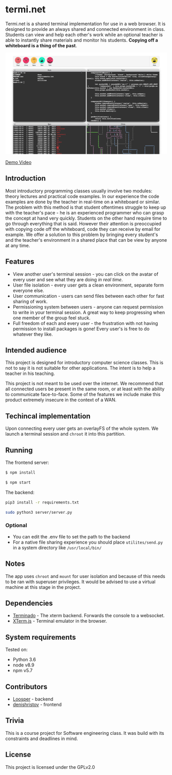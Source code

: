 # termi.net
Termi.net is a shared terminal implementation for use in a web browser. It is designed to provide an always shared and connected environment in class. Students can view and help each other's work while an optional teacher is able to instantly share materials and monitor his students. __Copying off a whiteboard is a thing of the past__.

![alt text](https://github.com/Loosper/sherminal/blob/master/docs/Screen%20Shot%202018-06-12%20at%203.39.16.png "Screenshot")

[Demo Video](https://www.youtube.com/watch?v=osFXtbgEgZc&feature=youtu.be)
 
## Introduction
Most introductory programming classes usually involve two modules: theory lectures and practical code examples. In our experience the code examples are done by the teacher in real-time on a whiteboard or similar. The problem with this method is that student oftentimes struggle to keep up with the teacher's pace - he is an experienced programmer who can grasp the concept at hand very quickly. Students on the other hand require time to go through everything that is said. However their attention is preoccupied with copying code off the whiteboard, code they can receive by email for example. We offer a solution to this problem by bringing every student's and the teacher's environment in a shared place that can be view by anyone at any time.
 
## Features
* View another user's terminal session - you can click on the avatar of every user and see what they are doing *in real time*.
* User file isolation - every user gets a clean environment, separate form everyone else.
* User communication - users can send files between each other for fast sharing of work.
* Permissioning system between users - anyone can request permission to write in your terminal session. A great way to keep progressing when one member of the group feel stuck.
* Full freedom of each and every user - the frustration with not having permission to install packages is gone! Every user's is free to do whatever they like.
 
## Intended audience
This project is designed for introductory computer science classes. This is not to say it is not suitable for other applications. The intent is to help a teacher in his teaching.
 
This project is not meant to be used over the internet. We recommend that all connected users be present in the same room, or at least with the ability to communicate face-to-face. Some of the features we include make this product extremely insecure in the context of a WAN.
 
## Techincal implementation
Upon connecting every user gets an overlayFS of the whole system. We launch a terminal session and `chroot` it into this partition.
 
## Running
The frontend server:
 
```sh
$ npm install
```
```sh
$ npm start
```
 
The backend:
```sh
pip3 install -r requirements.txt
```
```sh
sudo python3 server/server.py
```
 
### Optional
* You can edit the .env file to set the path to the backend
* For a native file sharing experience you should place `utilites/send.py` in a system directory like `/usr/local/bin/`
 
## Notes
The app uses `chroot` and `mount` for user isolation and because of this needs to be ran with superuser privileges. It would be advised to use a virtual machine at this stage in the project.
 
## Dependencies
* [Terminado](https://github.com/jupyter/terminado) - The xterm backend. Forwards the console to a websocket.
* [XTerm.js](https://github.com/xtermjs/xterm.js) - Terminal emulator in the browser.
 
## System requirements
Tested on:
 
* Python 3.6
* node v8.9
* npm v5.7
 
## Contributors
* [Loosper](https://github.com/loosper) - backend
* [denishristov](https://github.com/denishristov) - frontend
 
## Trivia
This is a course project for Software engineering class. It was build with its constraints and deadlines in mind.
 
## License
This project is licensed under the GPLv2.0
